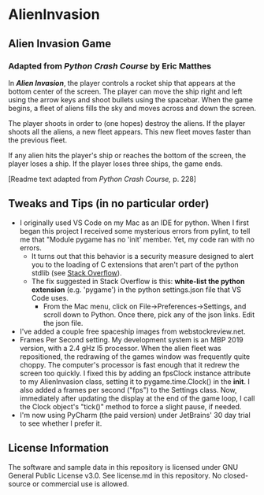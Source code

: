 # AlienInvasion

## Alien Invasion Game

### Adapted from _Python Crash Course_ by Eric Matthes

In ***Alien Invasion***, the player controls a rocket ship that appears at the bottom center of the screen. The player can move the ship right and left using the arrow keys and shoot bullets using the spacebar. When the game begins, a fleet of aliens fills the sky and moves across and down the screen.  

The player shoots in order to (one hopes) destroy the aliens. If the player shoots all the aliens, a new fleet appears.  This new fleet moves faster than the previous fleet.

If any alien hits the player's ship or reaches the bottom of the screen, the player loses a ship. If the player loses three ships, the game ends.

[Readme text adapted from _Python Crash Course,_ p. 228]

## Tweaks and Tips (in no particular order)

* I originally used VS Code on my Mac as an IDE for python.  When I first began this project I received some mysterious errors from pylint, to tell me that "Module pygame has no 'init' member.  Yet, my code ran with no errors.
    * It turns out that this behavior is a security measure designed to alert you to the loading of C extensions that aren't part of the python stdlib (see [Stack Overflow](https://stackoverflow.com/questions/50569453/why-does-it-say-that-module-pygame-has-no-init-member)).
  * The fix suggested in Stack Overflow is this: **white-list the python extension** (e.g. 'pygame') in the python settings.json file that VS Code uses.
    * From the Mac menu, click on File->Preferences->Settings, and scroll down to Python. Once there, pick any of the json links. Edit the json file.
* I've added a couple free spaceship images from webstockreview.net.
* Frames Per Second setting.
  My development system is an MBP 2019 version, with a 2.4 gHz I5 processor.  When the alien fleet was repositioned, the redrawing of the games window was frequently quite choppy.
  The computer's processor is fast enough that it redrew the screen too quickly.
  I fixed this by adding an fpsClock instance attribute to my AlienInvasion class, setting it to pygame.time.Clock() in the __init__. 
  I also added a frames per second ("fps") to the Settings class.  Now, immediately after updating the display at the end of the game
  loop, I call the Clock object's "tick()" method to force a slight pause, if needed.
* I'm now using PyCharm (the paid version) under JetBrains' 30 day trial to see whether I prefer it.

## License Information

The software and sample data in this repository is licensed under GNU General Public License v3.0. See license.md in this repository. No closed-source or commercial use is allowed.
